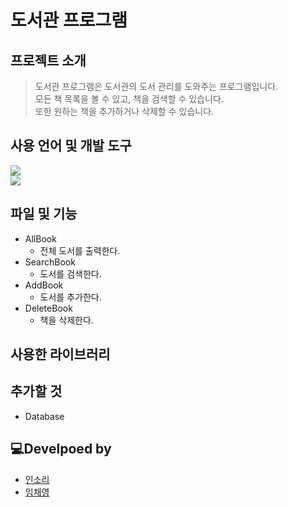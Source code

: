 # 도서관 프로그램

## 프로젝트 소개

> 도서관 프로그램은 도서관의 도서 관리를 도와주는 프로그램입니다. </br>
> 모든 책 목록을 볼 수 있고, 책을 검색할 수 있습니다. </br>
> 또한 원하는 책을 추가하거나 삭제할 수 있습니다.

## 사용 언어 및 개발 도구
<img src="https://img.shields.io/badge/python-3776AB?style=flat-square&logo=python&logoColor=white"/></br>
<img src="https://img.shields.io/badge/PyCharm-000000?style=flat-square&logo=PyCharm&logoColor=white"/>

## 파일 및 기능
* AllBook
  * 전체 도서를 출력한다.
* SearchBook
  * 도서를 검색한다.
* AddBook
  * 도서를 추가한다.
* DeleteBook
  * 책을 삭제한다. 

## 사용한 라이브러리


## 추가할 것
* Database

## 💻Develpoed by
- [인소리](https://github.com/Insori)
- [임채영](https://github.com/chaeyoung1027)